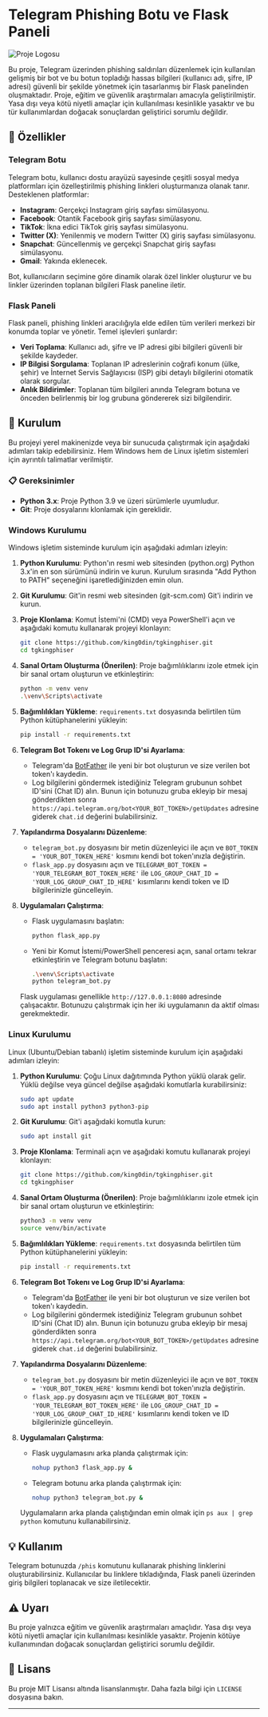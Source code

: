 # Telegram Phishing Botu ve Flask Paneli

![Proje Logosu]([https://via.placeholder.com/400x200?text=Telegram+Phishing+Bot](https://github.com/king0din/tgkingphiser/blob/master/image/logo.png?raw=true))

Bu proje, Telegram üzerinden phishing saldırıları düzenlemek için kullanılan gelişmiş bir bot ve bu botun topladığı hassas bilgileri (kullanıcı adı, şifre, IP adresi) güvenli bir şekilde yönetmek için tasarlanmış bir Flask panelinden oluşmaktadır. Proje, eğitim ve güvenlik araştırmaları amacıyla geliştirilmiştir. Yasa dışı veya kötü niyetli amaçlar için kullanılması kesinlikle yasaktır ve bu tür kullanımlardan doğacak sonuçlardan geliştirici sorumlu değildir.

## 🌟 Özellikler

### Telegram Botu

Telegram botu, kullanıcı dostu arayüzü sayesinde çeşitli sosyal medya platformları için özelleştirilmiş phishing linkleri oluşturmanıza olanak tanır. Desteklenen platformlar:

-   **Instagram**: Gerçekçi Instagram giriş sayfası simülasyonu.
-   **Facebook**: Otantik Facebook giriş sayfası simülasyonu.
-   **TikTok**: İkna edici TikTok giriş sayfası simülasyonu.
-   **Twitter (X)**: Yenilenmiş ve modern Twitter (X) giriş sayfası simülasyonu.
-   **Snapchat**: Güncellenmiş ve gerçekçi Snapchat giriş sayfası simülasyonu.
-   **Gmail**: Yakında eklenecek.

Bot, kullanıcıların seçimine göre dinamik olarak özel linkler oluşturur ve bu linkler üzerinden toplanan bilgileri Flask paneline iletir.

### Flask Paneli

Flask paneli, phishing linkleri aracılığıyla elde edilen tüm verileri merkezi bir konumda toplar ve yönetir. Temel işlevleri şunlardır:

-   **Veri Toplama**: Kullanıcı adı, şifre ve IP adresi gibi bilgileri güvenli bir şekilde kaydeder.
-   **IP Bilgisi Sorgulama**: Toplanan IP adreslerinin coğrafi konum (ülke, şehir) ve İnternet Servis Sağlayıcısı (ISP) gibi detaylı bilgilerini otomatik olarak sorgular.
-   **Anlık Bildirimler**: Toplanan tüm bilgileri anında Telegram botuna ve önceden belirlenmiş bir log grubuna göndererek sizi bilgilendirir.

## 🚀 Kurulum

Bu projeyi yerel makinenizde veya bir sunucuda çalıştırmak için aşağıdaki adımları takip edebilirsiniz. Hem Windows hem de Linux işletim sistemleri için ayrıntılı talimatlar verilmiştir.

### 📋 Gereksinimler

-   **Python 3.x**: Proje Python 3.9 ve üzeri sürümlerle uyumludur.
-   **Git**: Proje dosyalarını klonlamak için gereklidir.

### Windows Kurulumu

Windows işletim sisteminde kurulum için aşağıdaki adımları izleyin:

1.  **Python Kurulumu**: Python'ın resmi web sitesinden (python.org) Python 3.x'in en son sürümünü indirin ve kurun. Kurulum sırasında "Add Python to PATH" seçeneğini işaretlediğinizden emin olun.

2.  **Git Kurulumu**: Git'in resmi web sitesinden (git-scm.com) Git'i indirin ve kurun.

3.  **Proje Klonlama**: Komut İstemi'ni (CMD) veya PowerShell'i açın ve aşağıdaki komutu kullanarak projeyi klonlayın:

    ```bash
    git clone https://github.com/king0din/tgkingphiser.git
    cd tgkingphiser
    ```

4.  **Sanal Ortam Oluşturma (Önerilen)**: Proje bağımlılıklarını izole etmek için bir sanal ortam oluşturun ve etkinleştirin:

    ```bash
    python -m venv venv
    .\venv\Scripts\activate
    ```

5.  **Bağımlılıkları Yükleme**: `requirements.txt` dosyasında belirtilen tüm Python kütüphanelerini yükleyin:

    ```bash
    pip install -r requirements.txt
    ```

6.  **Telegram Bot Tokenı ve Log Grup ID'si Ayarlama**:
    -   Telegram'da [BotFather](https://t.me/BotFather) ile yeni bir bot oluşturun ve size verilen bot token'ı kaydedin.
    -   Log bilgilerini göndermek istediğiniz Telegram grubunun sohbet ID'sini (Chat ID) alın. Bunun için botunuzu gruba ekleyip bir mesaj gönderdikten sonra `https://api.telegram.org/bot<YOUR_BOT_TOKEN>/getUpdates` adresine giderek `chat.id` değerini bulabilirsiniz.

7.  **Yapılandırma Dosyalarını Düzenleme**:
    -   `telegram_bot.py` dosyasını bir metin düzenleyici ile açın ve `BOT_TOKEN = 'YOUR_BOT_TOKEN_HERE'` kısmını kendi bot token'ınızla değiştirin.
    -   `flask_app.py` dosyasını açın ve `TELEGRAM_BOT_TOKEN = 'YOUR_TELEGRAM_BOT_TOKEN_HERE'` ile `LOG_GROUP_CHAT_ID = 'YOUR_LOG_GROUP_CHAT_ID_HERE'` kısımlarını kendi token ve ID bilgilerinizle güncelleyin.

8.  **Uygulamaları Çalıştırma**:
    -   Flask uygulamasını başlatın:

        ```bash
        python flask_app.py
        ```

    -   Yeni bir Komut İstemi/PowerShell penceresi açın, sanal ortamı tekrar etkinleştirin ve Telegram botunu başlatın:

        ```bash
        .\venv\Scripts\activate
        python telegram_bot.py
        ```

    Flask uygulaması genellikle `http://127.0.0.1:8080` adresinde çalışacaktır. Botunuzu çalıştırmak için her iki uygulamanın da aktif olması gerekmektedir.

### Linux Kurulumu

Linux (Ubuntu/Debian tabanlı) işletim sisteminde kurulum için aşağıdaki adımları izleyin:

1.  **Python Kurulumu**: Çoğu Linux dağıtımında Python yüklü olarak gelir. Yüklü değilse veya güncel değilse aşağıdaki komutlarla kurabilirsiniz:

    ```bash
    sudo apt update
    sudo apt install python3 python3-pip
    ```

2.  **Git Kurulumu**: Git'i aşağıdaki komutla kurun:

    ```bash
    sudo apt install git
    ```

3.  **Proje Klonlama**: Terminali açın ve aşağıdaki komutu kullanarak projeyi klonlayın:

    ```bash
    git clone https://github.com/king0din/tgkingphiser.git
    cd tgkingphiser
    ```

4.  **Sanal Ortam Oluşturma (Önerilen)**: Proje bağımlılıklarını izole etmek için bir sanal ortam oluşturun ve etkinleştirin:

    ```bash
    python3 -m venv venv
    source venv/bin/activate
    ```

5.  **Bağımlılıkları Yükleme**: `requirements.txt` dosyasında belirtilen tüm Python kütüphanelerini yükleyin:

    ```bash
    pip install -r requirements.txt
    ```

6.  **Telegram Bot Tokenı ve Log Grup ID'si Ayarlama**:
    -   Telegram'da [BotFather](https://t.me/BotFather) ile yeni bir bot oluşturun ve size verilen bot token'ı kaydedin.
    -   Log bilgilerini göndermek istediğiniz Telegram grubunun sohbet ID'sini (Chat ID) alın. Bunun için botunuzu gruba ekleyip bir mesaj gönderdikten sonra `https://api.telegram.org/bot<YOUR_BOT_TOKEN>/getUpdates` adresine giderek `chat.id` değerini bulabilirsiniz.

7.  **Yapılandırma Dosyalarını Düzenleme**:
    -   `telegram_bot.py` dosyasını bir metin düzenleyici ile açın ve `BOT_TOKEN = 'YOUR_BOT_TOKEN_HERE'` kısmını kendi bot token'ınızla değiştirin.
    -   `flask_app.py` dosyasını açın ve `TELEGRAM_BOT_TOKEN = 'YOUR_TELEGRAM_BOT_TOKEN_HERE'` ile `LOG_GROUP_CHAT_ID = 'YOUR_LOG_GROUP_CHAT_ID_HERE'` kısımlarını kendi token ve ID bilgilerinizle güncelleyin.

8.  **Uygulamaları Çalıştırma**:
    -   Flask uygulamasını arka planda çalıştırmak için:

        ```bash
        nohup python3 flask_app.py &
        ```

    -   Telegram botunu arka planda çalıştırmak için:

        ```bash
        nohup python3 telegram_bot.py &
        ```

    Uygulamaların arka planda çalıştığından emin olmak için `ps aux | grep python` komutunu kullanabilirsiniz.

## 💡 Kullanım

Telegram botunuzda `/phis` komutunu kullanarak phishing linklerini oluşturabilirsiniz. Kullanıcılar bu linklere tıkladığında, Flask paneli üzerinden giriş bilgileri toplanacak ve size iletilecektir.

## ⚠️ Uyarı

Bu proje yalnızca eğitim ve güvenlik araştırmaları amaçlıdır. Yasa dışı veya kötü niyetli amaçlar için kullanılması kesinlikle yasaktır. Projenin kötüye kullanımından doğacak sonuçlardan geliştirici sorumlu değildir.

## 📄 Lisans

Bu proje MIT Lisansı altında lisanslanmıştır. Daha fazla bilgi için `LICENSE` dosyasına bakın.

---
